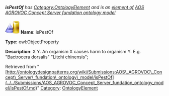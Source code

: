 ___isPestOf__ has [Category:OntologyElement](../../Category/OntologyElement.md "Category:OntologyElement") and is an [element of](../../Property/ElementOf.md "Property:ElementOf") [AOS AGROVOC Concept Server fundation ontology model](../../Submissions/AOS_AGROVOC_Concept_Server_fundation_ontology_model.md "Submissions:AOS AGROVOC Concept Server fundation ontology model")_


  




[![ObjectProperty](../../images/thumb/c/c3/ObjectProperty.gif/45px-ObjectProperty.gif)](../../Image/ObjectProperty.gif.md "ObjectProperty")
__Name__: isPestOf 


__Type:__ owl:ObjectProperty 


__Description__: X <is pest of> Y. An organism X causes harm to organism Y. E.g. "Bactrocera dorsalis" <is pest of> "Litchi chinensis"; 





Retrieved from "[http://ontologydesignpatterns.org/wiki/Submissions:AOS\_AGROVOC\_Concept\_Server\_fundation\_ontology\_model/isPestOf](../../Submissions/AOS_AGROVOC_Concept_Server_fundation_ontology_model/isPestOf.md)"
 [Category](http://ontologydesignpatterns.org/wiki/Special:Categories "Special:Categories"): [OntologyElement](../../Category/OntologyElement.md "Category:OntologyElement")